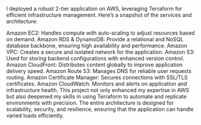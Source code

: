 
I deployed a robust 2-tier application on AWS, leveraging Terraform for efficient infrastructure management. Here’s a snapshot of the services and architecture:

Amazon EC2: Handles compute with auto-scaling to adjust resources based on demand.
Amazon RDS & DynamoDB: Provide a relational and NoSQL database backbone, ensuring high availability and performance.
Amazon VPC: Creates a secure and isolated network for the application.
Amazon S3: Used for storing backend configurations with enhanced version control.
Amazon CloudFront: Distributes content globally to improve application delivery speed.
Amazon Route 53: Manages DNS for reliable user requests routing.
Amazon Certificate Manager: Secures connections with SSL/TLS certificates.
Amazon CloudWatch: Monitors and alerts on application and infrastructure health.
This project not only enhanced my expertise in AWS but also deepened my skills in using Terraform to automate and replicate environments with precision. The entire architecture is designed for scalability, security, and resilience, ensuring that the application can handle varied loads efficiently.
